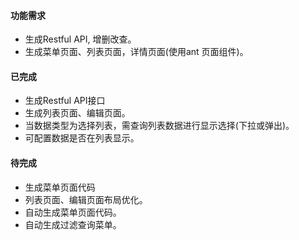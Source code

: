 #### 功能需求
* 生成Restful API, 增删改查。
* 生成菜单页面、列表页面，详情页面(使用ant 页面组件)。

#### 已完成
* 生成Restful API接口
* 生成列表页面、编辑页面。
* 当数据类型为选择列表，需查询列表数据进行显示选择(下拉或弹出)。
* 可配置数据是否在列表显示。

#### 待完成
* 生成菜单页面代码
* 列表页面、编辑页面布局优化。
* 自动生成菜单页面代码。
* 自动生成过滤查询菜单。